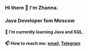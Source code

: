 ### Hi there 👋 I'm Zhanna. 
### Java Developer fom Moscow
#### 🌱 I’m currently learning Java and SQL.
#### 📫 How to reach me: [email](mailto:zhavgaratk@gmail.com), [Telegram](https://t.me/umm_daniyal)

<!--
**Zhanna85/Zhanna85** is a ✨ _special_ ✨ repository because its `README.md` (this file) appears on your GitHub profile.

Here are some ideas to get you started:

- 🔭 I’m currently working on ...
- 🌱 I’m currently learning Java and SQL.
- 👯 I’m looking to collaborate on ...
- 🤔 I’m looking for help with ...
- 💬 Ask me about ...
- 📫 How to reach me: [email](mailto:zhavgaratk@gmail.com), [Telegram](https://t.me/umm_daniyal)
- 😄 Pronouns: ...
- ⚡ Fun fact: ...
-->

